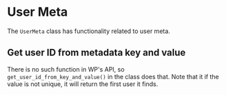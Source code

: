 # User Meta

The `UserMeta` class has functionality related to user meta. 

## Get user ID from metadata key and value
There is no such function in WP's API, so `get_user_id_from_key_and_value()` in the class does that. Note that it if the value is not unique, it will return the first user it finds.